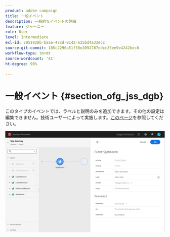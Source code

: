 ```yaml
---
product: adobe campaign
title: 一般イベント
description: 一般的なイベントの詳細
feature: ジャーニー
role: User
level: Intermediate
exl-id: 2951928b-baaa-47cd-8142-625bd4a33ecc
source-git-commit: 185c2296a51f58e2092787edcc35ee9e4242bec8
workflow-type: tm+mt
source-wordcount: '41'
ht-degree: 90%

---
```


# 一般イベント {#section_ofg_jss_dgb}

このタイプのイベントでは、ラベルと説明のみを追加できます。その他の設定は編集できません。技術ユーザーによって実施します。[このページ](../event/about-events.md)を参照してください。

![](../assets/general-events.png)
